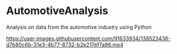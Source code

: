 # AutomotiveAnalysis
Analysis on data from the automotive industry using Python


https://user-images.githubusercontent.com/91633934/138523436-d7b80c6b-31e3-4b77-8732-b2e217ef7a96.mp4

